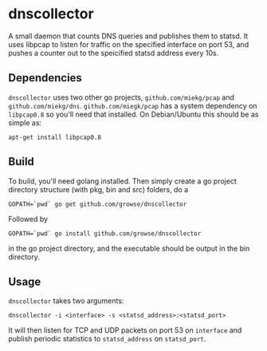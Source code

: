 dnscollector
============

A small daemon that counts DNS queries and publishes them to statsd. It uses libpcap to listen for traffic on the specified interface on port 53, and pushes a counter out to the speicified statsd address every 10s.

Dependencies
------------

`dnscollector` uses two other go projects, `github.com/miekg/pcap` and `github.com/miekg/dns`. `github.com/miegk/pcap` has a system dependency on `libpcap0.8` so you'll need that installed. On Debian/Ubuntu this should be as simple as:

    apt-get install libpcap0.8

Build
-----

To build, you'll need golang installed. Then simply create a go project directory structure (with pkg, bin and src) folders, do a 

    GOPATH=`pwd` go get github.com/growse/dnscollector

Followed by

    GOPATH=`pwd` go install github.com/growse/dnscollector

in the go project directory, and the executable should be output in the bin directory.

Usage
-----

`dnscollector` takes two arguments:

    dnscollector -i <interface> -s <statsd_address>:<statsd_port>

It will then listen for TCP and UDP packets on port 53 on `interface` and publish periodic statistics to `statsd_address` on `statsd_port`.
